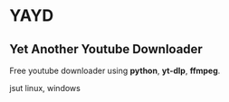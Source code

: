 # YAYD

## Yet Another Youtube Downloader

Free youtube downloader using **python**, **yt-dlp**, **ffmpeg**.

jsut linux, windows
